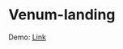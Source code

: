 # Venum-landing
Demo: <a href="https://vasiltshenko17.thkit.ee/venum-landing-page/index.html">Link</a>
